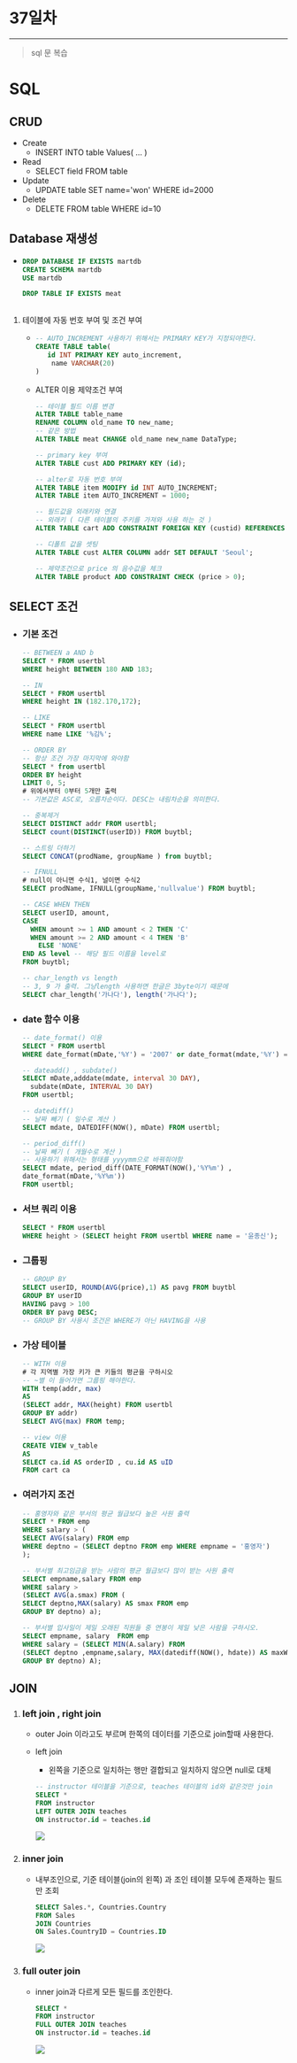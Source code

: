 # 37일차

------

> sql 문 복습
>

# SQL 

## CRUD

- Create
  - INSERT INTO table Values( ... )
- Read
  - SELECT field FROM table
- Update
  - UPDATE table SET name='won' WHERE id=2000
- Delete
  - DELETE FROM table WHERE id=10

## Database 재생성 

- ```sql
  DROP DATABASE IF EXISTS martdb
  CREATE SCHEMA martdb
  USE martdb
  
  DROP TABLE IF EXISTS meat
   
  ```

1. 테이블에 자동 번호 부여 및 조건 부여 

   - ```sql
     -- AUTO_INCREMENT 사용하기 위해서는 PRIMARY KEY가 지정되야한다. 
     CREATE TABLE table(
     	id INT PRIMARY KEY auto_increment,
         name VARCHAR(20)
     )
     ```

   - ALTER 이용 제약조건 부여 

     ```sql
     -- 테이블 필드 이름 변경 
     ALTER TABLE table_name
     RENAME COLUMN old_name TO new_name;
     -- 같은 방법 
     ALTER TABLE meat CHANGE old_name new_name DataType;
     
     -- primary key 부여 
     ALTER TABLE cust ADD PRIMARY KEY (id);
     
     -- alter로 자동 번호 부여 
     ALTER TABLE item MODIFY id INT AUTO_INCREMENT;
     ALTER TABLE item AUTO_INCREMENT = 1000;
     
     -- 필드값을 외래키와 연결 
     -- 외래키 ( 다른 테이블의 주키를 가져와 사용 하는 것 )
     ALTER TABLE cart ADD CONSTRAINT FOREIGN KEY (custid) REFERENCES cust(id);
     
     -- 디폴트 값을 셋팅 
     ALTER TABLE cust ALTER COLUMN addr SET DEFAULT 'Seoul';
     
     -- 제약조건으로 price 의 음수값을 체크 
     ALTER TABLE product ADD CONSTRAINT CHECK (price > 0);
     ```


## SELECT 조건 

- ### 기본 조건 

  ```sql
  -- BETWEEN a AND b
  SELECT * FROM usertbl
  WHERE height BETWEEN 180 AND 183;
  
  -- IN
  SELECT * FROM usertbl
  WHERE height IN (182.170,172);
  
  -- LIKE
  SELECT * FROM usertbl
  WHERE name LIKE '%김%';
  
  -- ORDER BY
  -- 항상 조건 가장 마지막에 와야함 
  SELECT * from usertbl
  ORDER BY height
  LIMIT 0, 5;
  # 위에서부터 0부터 5개만 출력
  -- 기본값은 ASC로, 오름차순이다. DESC는 내림차순을 의미한다. 
  
  -- 중복제거 
  SELECT DISTINCT addr FROM usertbl;
  SELECT count(DISTINCT(userID)) FROM buytbl;
  
  -- 스트링 더하기 
  SELECT CONCAT(prodName, groupName ) from buytbl;
  
  -- IFNULL 
  # null이 아니면 수식1, 널이면 수식2
  SELECT prodName, IFNULL(groupName,'nullvalue') FROM buytbl;
  
  -- CASE WHEN THEN 
  SELECT userID, amount, 
  CASE
  	WHEN amount >= 1 AND amount < 2 THEN 'C'
  	WHEN amount >= 2 AND amount < 4 THEN 'B'
      ELSE 'NONE'
  END AS level -- 해당 필드 이름을 level로 
  FROM buytbl;
  
  -- char_length vs length
  -- 3, 9 가 출력. 그냥length 사용하면 한글은 3byte이기 때문에 
  SELECT char_length('가나다'), length('가나다');
  ```

- ### date 함수 이용 

  ```sql
  -- date_format() 이용 
  SELECT * FROM usertbl
  WHERE date_format(mDate,'%Y') = '2007' or date_format(mdate,'%Y') = '2009';
  
  -- dateadd() , subdate()
  SELECT mDate,adddate(mdate, interval 30 DAY),
  	subdate(mDate, INTERVAL 30 DAY)
  FROM usertbl;
  
  -- datediff()
  -- 날짜 빼기 ( 일수로 계산 )
  SELECT mdate, DATEDIFF(NOW(), mDate) FROM usertbl;
  
  -- period_diff()
  -- 날짜 빼기 ( 개월수로 계산 )
  -- 사용하기 위해서는 형태를 yyyymm으로 바꿔줘야함 
  SELECT mdate, period_diff(DATE_FORMAT(NOW(),'%Y%m') , 
  date_format(mDate,'%Y%m'))
  FROM usertbl;
  ```

- ### 서브 쿼리 이용 

  ```sql
  SELECT * FROM usertbl
  WHERE height > (SELECT height FROM usertbl WHERE name = '윤종신');
  ```

- ### 그룹핑

  ```SQL
  -- GROUP BY 
  SELECT userID, ROUND(AVG(price),1) AS pavg FROM buytbl
  GROUP BY userID
  HAVING pavg > 100
  ORDER BY pavg DESC;
  -- GROUP BY 사용시 조건은 WHERE가 아닌 HAVING을 사용
  ```

- ### 가상 테이블 

  ```SQL
  -- WITH 이용 
  # 각 지역별 가장 키가 큰 키들의 평균을 구하시오
  -- ~별 이 들어가면 그룹핑 해야한다. 
  WITH temp(addr, max)
  AS
  (SELECT addr, MAX(height) FROM usertbl
  GROUP BY addr)
  SELECT AVG(max) FROM temp;
  
  -- view 이용 
  CREATE VIEW v_table
  AS
  SELECT ca.id AS orderID , cu.id AS uID
  FROM cart ca
  ```

- ### 여러가지 조건 

  ```sql
  -- 홍영자와 같은 부서의 평균 월급보다 높은 사원 출력 
  SELECT * FROM emp
  WHERE salary > (
  SELECT AVG(salary) FROM emp 
  WHERE deptno = (SELECT deptno FROM emp WHERE empname = '홍영자')
  );
  
  -- 부서별 최고임금을 받는 사람의 평균 월급보다 많이 받는 사원 출력 
  SELECT empname,salary FROM emp
  WHERE salary >
  (SELECT AVG(a.smax) FROM (
  SELECT deptno,MAX(salary) AS smax FROM emp
  GROUP BY deptno) a);
  
  -- 부서별 입사일이 제일 오래된 직원들 중 연봉이 제일 낮은 사람을 구하시오.
  SELECT empname, salary  FROM emp
  WHERE salary = (SELECT MIN(A.salary) FROM 
  (SELECT deptno ,empname,salary, MAX(datediff(NOW(), hdate)) AS maxWorkDay FROM emp 
  GROUP BY deptno) A);
  ```

## JOIN

1. ### left join , right join 

   - outer Join 이라고도 부르며 한쪽의 데이터를 기준으로 join할때 사용한다. 

   - left join 

     - 왼쪽을 기준으로 일치하는 행만 결합되고 일치하지 않으면 null로 대체 

     ``` sql
     -- instructor 테이블을 기준으로, teaches 테이블의 id와 같은것만 join 
     SELECT *
     FROM instructor
     LEFT OUTER JOIN teaches 
     ON instructor.id = teaches.id
     ```

     <img src="../images/leftJoin.png">

2. ### inner join

   - 내부조인으로, 기준 테이블(join의 왼쪽) 과 조인 테이블 모두에 존재하는 필드만 조회 

     ```sql
     SELECT Sales.*, Countries.Country
     FROM Sales
     JOIN Countries
     ON Sales.CountryID = Countries.ID
     ```

     <img src="../images/innerJoin.png">

3. ### full outer join 

   - inner join과 다르게 모든 필드를 조인한다. 

     ```sql
     SELECT *
     FROM instructor
     FULL OUTER JOIN teaches 
     ON instructor.id = teaches.id
     ```

     <img src="../images/fullJoin.png">

